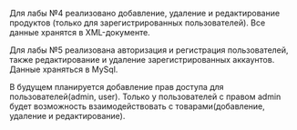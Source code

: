 Для лабы №4 реализовано добавление, удаление и редактирование продуктов (только для зарегистрированных пользователей). 
Все данные хранятся в XML-документе. 

Для лабы №5 реализована авторизация и регистрация пользователей, также редактирование и удаление зарегистрированных аккаунтов.
Данные храняться в MySql.

В будущем планируется добавление прав доступа для пользователей(admin, user).
Только у пользователей с правом admin будет возможность взаимодействовать с товарами(добавление, удаление и редактирование).
